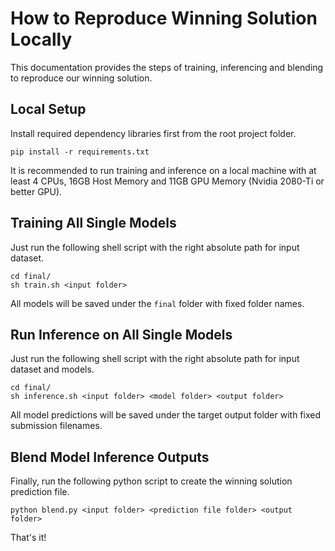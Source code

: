 # How to Reproduce Winning Solution Locally

This documentation provides the steps of training, inferencing and blending to reproduce our winning solution.

## Local Setup

Install required dependency libraries first from the root project folder.

```
pip install -r requirements.txt
```

It is recommended to run training and inference on a local machine with at least 4 CPUs, 16GB Host Memory and 11GB GPU Memory (Nvidia 2080-Ti or better GPU).


## Training All Single Models

Just run the following shell script with the right absolute path for input dataset.

```
cd final/
sh train.sh <input folder>
```

All models will be saved under the `final` folder with fixed folder names.

## Run Inference on All Single Models

Just run the following shell script with the right absolute path for input dataset and models.

```
cd final/
sh inference.sh <input folder> <model folder> <output folder>
```

All model predictions will be saved under the target output folder with fixed submission filenames.

## Blend Model Inference Outputs

Finally, run the following python script to create the winning solution prediction file.

```
python blend.py <input folder> <prediction file folder> <output folder>
```

That's it!
